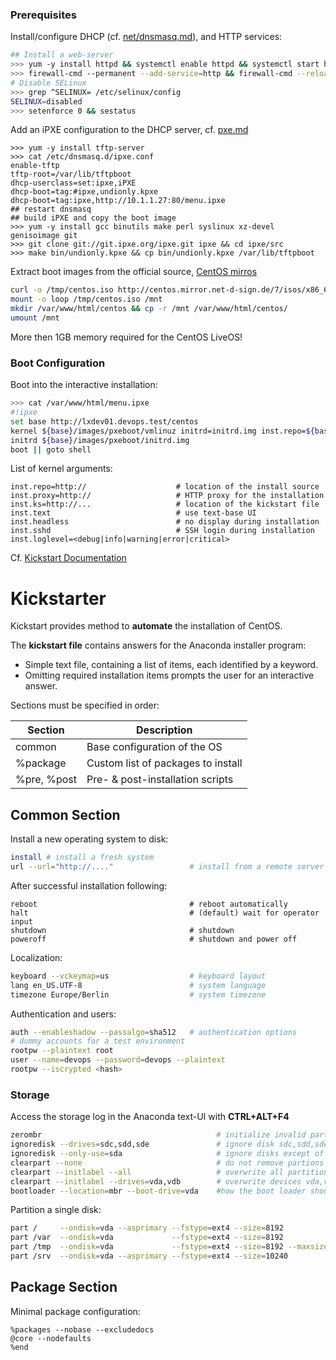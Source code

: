 ### Prerequisites

Install/configure DHCP (cf. [net/dnsmasq.md](net/dnsmasq.md)), and HTTP services:

```bash
## Install a web-server
>>> yum -y install httpd && systemctl enable httpd && systemctl start httpd
>>> firewall-cmd --permanent --add-service=http && firewall-cmd --reload
# Disable SELinux
>>> grep ^SELINUX= /etc/selinux/config
SELINUX=disabled
>>> setenforce 0 && sestatus
```

Add an iPXE configuration to the DHCP server, cf. [pxe.md](pxe.md)

```
>>> yum -y install tftp-server 
>>> cat /etc/dnsmasq.d/ipxe.conf
enable-tftp
tftp-root=/var/lib/tftpboot
dhcp-userclass=set:ipxe,iPXE
dhcp-boot=tag:#ipxe,undionly.kpxe
dhcp-boot=tag:ipxe,http://10.1.1.27:80/menu.ipxe
## restart dnsmasq
## build iPXE and copy the boot image
>>> yum -y install gcc binutils make perl syslinux xz-devel genisoimage git
>>> git clone git://git.ipxe.org/ipxe.git ipxe && cd ipxe/src
>>> make bin/undionly.kpxe && cp bin/undionly.kpxe /var/lib/tftpboot
```

Extract boot images from the official source, [CentOS mirros](http://isoredirect.centos.org/centos/7/isos/x86_64/)

```bash
curl -o /tmp/centos.iso http://centos.mirror.net-d-sign.de/7/isos/x86_64/CentOS-7-x86_64-Minimal-1611.iso
mount -o loop /tmp/centos.iso /mnt
mkdir /var/www/html/centos && cp -r /mnt /var/www/html/centos/
umount /mnt
```

More then 1GB memory required for the CentOS LiveOS!

### Boot Configuration

Boot into the interactive installation:

```bash
>>> cat /var/www/html/menu.ipxe 
#!ipxe
set base http://lxdev01.devops.test/centos
kernel ${base}/images/pxeboot/vmlinuz initrd=initrd.img inst.repo=${base} inst.text inst.ks=http://lxdev01.devops.test/ks.cfg
initrd ${base}/images/pxeboot/initrd.img
boot || goto shell
```

List of kernel arguments:

```
inst.repo=http://                    # location of the install source
inst.proxy=http://                   # HTTP proxy for the installation
inst.ks=http://...                   # location of the kickstart file
inst.text                            # use text-base UI
inst.headless                        # no display during installation
inst.sshd                            # SSH login during installation
inst.loglevel=<debug|info|warning|error|critical>
```

Cf. [Kickstart Documentation](https://github.com/rhinstaller/pykickstart/blob/master/docs/kickstart-docs.rst)

# Kickstarter

Kickstart provides method to **automate** the installation of CentOS. 


The **kickstart file** contains answers for the Anaconda installer program:

* Simple text file, containing a list of items, each identified by a keyword.
* Omitting required installation items prompts the user for an interactive answer.

Sections must be specified in order:

| Section     | Description                        |
|-------------|------------------------------------|
| common      | Base configuration of the OS       |
| %package    | Custom list of packages to install |
| %pre, %post | Pre- & post-installation scripts   |

## Common Section

Install a new operating system to disk:

```bash
install # install a fresh system
url --url="http://...."                 # install from a remote server over HTTP
```

After successful installation following:

```
reboot                                  # reboot automatically
halt                                    # (default) wait for operator input
shutdown                                # shutdown
poweroff                                # shutdown and power off
```

Localization:

```bash
keyboard --vckeymap=us                  # keyboard layout
lang en_US.UTF-8                        # system language
timezone Europe/Berlin                  # system timezone
```

Authentication and users:

```bash
auth --enableshadow --passalgo=sha512   # authentication options
# dummy accounts for a test environment
rootpw --plaintext root
user --name=devops --password=devops --plaintext
rootpw --iscrypted <hash>
```


### Storage

Access the storage log in the Anaconda text-UI with **CTRL+ALT+F4**

```bash
zerombr                                       # initialize invalid partition table
ignoredisk --drives=sdc,sdd,sde               # ignore disk sdc,sdd,sde during installation
ignoredisk --only-use=sda                     # ignore disks except of sda
clearpart --none                              # do not remove partions
clearpart --initlabel --all                   # overwrite all partitions
clearpart --initlabel --drives=vda,vdb        # overwrite devices vda,vdb
bootloader --location=mbr --boot-drive=vda    #how the boot loader should be installed
```

Partition a single disk:

```bash
part /     --ondisk=vda --asprimary --fstype=ext4 --size=8192
part /var  --ondisk=vda             --fstype=ext4 --size=8192
part /tmp  --ondisk=vda             --fstype=ext4 --size=8192 --maxsize=20480 --grow
part /srv  --ondisk=vda --asprimary --fstype=ext4 --size=10240                --grow
```

## Package Section

Minimal package configuration:

```
%packages --nobase --excludedocs
@core --nodefaults
%end
```
